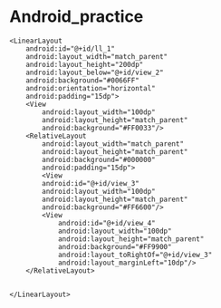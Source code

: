 # Android_practice
<?xml version="1.0" encoding="utf-8"?>
<RelativeLayout xmlns:android="http://schemas.android.com/apk/res/android"
    xmlns:app="http://schemas.android.com/apk/res-auto"
    xmlns:tools="http://schemas.android.com/tools"
    android:layout_width="match_parent"
    android:layout_height="match_parent">
    <View
        android:id="@+id/view_1"
        android:layout_width="100dp"
        android:layout_height="100dp"
        android:background="#000000" />
    <View
        android:id="@+id/view_2"
        android:layout_width="100dp"
        android:layout_height="100dp"
        android:background="#FF0033"
        android:layout_below="@+id/view_1"/>

    <LinearLayout
        android:id="@+id/ll_1"
        android:layout_width="match_parent"
        android:layout_height="200dp"
        android:layout_below="@+id/view_2"
        android:background="#0066FF"
        android:orientation="horizontal"
        android:padding="15dp">
        <View
            android:layout_width="100dp"
            android:layout_height="match_parent"
            android:background="#FF0033"/>
        <RelativeLayout
            android:layout_width="match_parent"
            android:layout_height="match_parent"
            android:background="#000000"
            android:padding="15dp">
            <View
            android:id="@+id/view_3"
            android:layout_width="100dp"
            android:layout_height="match_parent"
            android:background="#FF6600"/>
            <View
                android:id="@+id/view_4"
                android:layout_width="100dp"
                android:layout_height="match_parent"
                android:background="#FF9900"
                android:layout_toRightOf="@+id/view_3"
                android:layout_marginLeft="10dp"/>
        </RelativeLayout>


    </LinearLayout>

</RelativeLayout>
